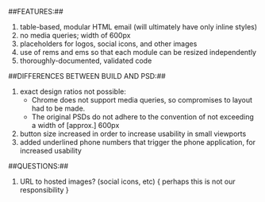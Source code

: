 ##FEATURES:##
1. table-based, modular HTML email (will ultimately have only inline styles)
2. no media queries; width of 600px
3. placeholders for logos, social icons, and other images
4. use of rems and ems so that each module can be resized independently
5. thoroughly-documented, validated code



##DIFFERENCES BETWEEN BUILD AND PSD:##
1. exact design ratios not possible:
	 * Chrome does not support media queries, so compromises to layout had to be made.
   * The original PSDs do not adhere to the convention of not exceeding a width of [approx.] 600px
3. button size increased in order to increase usability in small viewports
2. added underlined phone numbers that trigger the phone application, for increased usability


##QUESTIONS:##
1. URL to hosted images? (social icons, etc)    { perhaps this is not our responsibility }
